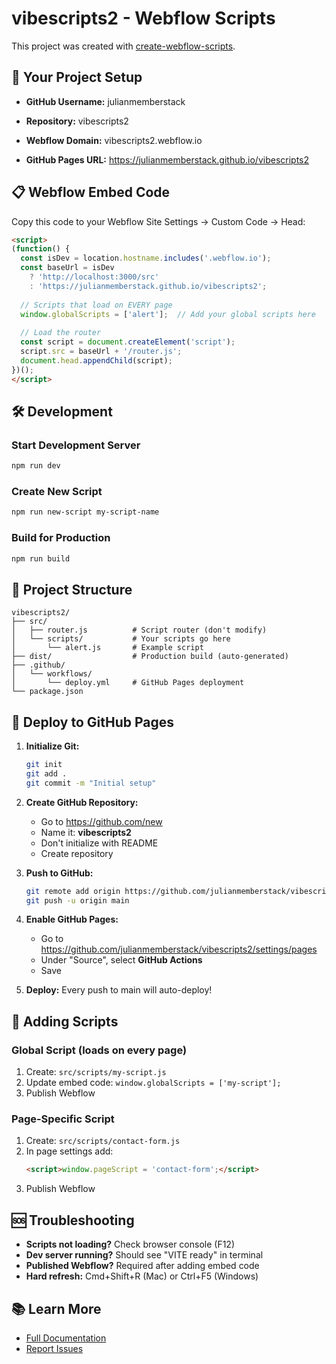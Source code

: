 # vibescripts2 - Webflow Scripts

This project was created with [create-webflow-scripts](https://www.npmjs.com/package/create-webflow-scripts).

## 🚀 Your Project Setup

- **GitHub Username:** julianmemberstack
- **Repository:** vibescripts2
- **Webflow Domain:** vibescripts2.webflow.io

- **GitHub Pages URL:** https://julianmemberstack.github.io/vibescripts2

## 📋 Webflow Embed Code

Copy this code to your Webflow Site Settings → Custom Code → Head:

```html
<script>
(function() {
  const isDev = location.hostname.includes('.webflow.io');
  const baseUrl = isDev 
    ? 'http://localhost:3000/src' 
    : 'https://julianmemberstack.github.io/vibescripts2';
  
  // Scripts that load on EVERY page
  window.globalScripts = ['alert'];  // Add your global scripts here
  
  // Load the router
  const script = document.createElement('script');
  script.src = baseUrl + '/router.js';
  document.head.appendChild(script);
})();
</script>
```

## 🛠 Development

### Start Development Server
```bash
npm run dev
```

### Create New Script
```bash
npm run new-script my-script-name
```

### Build for Production
```bash
npm run build
```

## 📁 Project Structure

```
vibescripts2/
├── src/
│   ├── router.js          # Script router (don't modify)
│   └── scripts/           # Your scripts go here
│       └── alert.js       # Example script
├── dist/                  # Production build (auto-generated)
├── .github/
│   └── workflows/
│       └── deploy.yml     # GitHub Pages deployment
└── package.json
```

## 🚢 Deploy to GitHub Pages

1. **Initialize Git:**
   ```bash
   git init
   git add .
   git commit -m "Initial setup"
   ```

2. **Create GitHub Repository:**
   - Go to https://github.com/new
   - Name it: **vibescripts2**
   - Don't initialize with README
   - Create repository

3. **Push to GitHub:**
   ```bash
   git remote add origin https://github.com/julianmemberstack/vibescripts2.git
   git push -u origin main
   ```

4. **Enable GitHub Pages:**
   - Go to https://github.com/julianmemberstack/vibescripts2/settings/pages
   - Under "Source", select **GitHub Actions**
   - Save

5. **Deploy:**
   Every push to main will auto-deploy!

## 📝 Adding Scripts

### Global Script (loads on every page)
1. Create: `src/scripts/my-script.js`
2. Update embed code: `window.globalScripts = ['my-script'];`
3. Publish Webflow

### Page-Specific Script
1. Create: `src/scripts/contact-form.js`
2. In page settings add:
   ```html
   <script>window.pageScript = 'contact-form';</script>
   ```
3. Publish Webflow

## 🆘 Troubleshooting

- **Scripts not loading?** Check browser console (F12)
- **Dev server running?** Should see "VITE ready" in terminal
- **Published Webflow?** Required after adding embed code
- **Hard refresh:** Cmd+Shift+R (Mac) or Ctrl+F5 (Windows)

## 📚 Learn More

- [Full Documentation](https://github.com/julianmemberstack/webflow-vibe-scripts)
- [Report Issues](https://github.com/julianmemberstack/webflow-vibe-scripts/issues)
